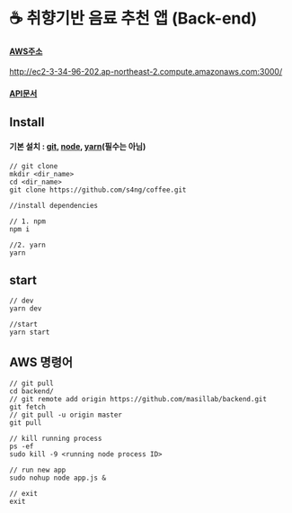 # ☕ 취향기반 음료 추천 앱 (Back-end)

#### [AWS주소](http://ec2-3-34-96-202.ap-northeast-2.compute.amazonaws.com:3000/)

http://ec2-3-34-96-202.ap-northeast-2.compute.amazonaws.com:3000/

#### [API문서](./docs/API.md) 

## Install

#### 기본 설치 : [git](https://git-scm.com/downloads), [node](https://nodejs.org/ko/download/), [yarn](https://yarnpkg.com/getting-started/install#global-install)(필수는 아님)

```
// git clone
mkdir <dir_name>
cd <dir_name>
git clone https://github.com/s4ng/coffee.git

//install dependencies

// 1. npm
npm i

//2. yarn
yarn
```

## start
```
// dev
yarn dev

//start
yarn start
```

## AWS 명령어

```
// git pull
cd backend/
// git remote add origin https://github.com/masillab/backend.git
git fetch
// git pull -u origin master
git pull 

// kill running process
ps -ef
sudo kill -9 <running node process ID>

// run new app
sudo nohup node app.js &

// exit
exit
```
